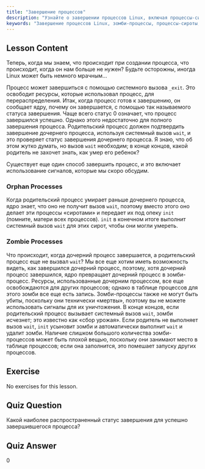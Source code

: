 ```yaml
---
title: "Завершение процессов"
description: "Узнайте о завершении процессов Linux, включая процессы-сироты и зомби. Изучите системные вызовы _exit и wait для эффективного управления процессами."
keywords: "Завершение процессов Linux, зомби-процессы, процессы-сироты, системный вызов wait, _exit, учебник по Linux, Linux для начинающих"
---
```


## Lesson Content

Теперь, когда мы знаем, что происходит при создании процесса, что происходит, когда он нам больше не нужен? Будьте осторожны, иногда Linux может быть немного мрачным...

Процесс может завершиться с помощью системного вызова `_exit`. Это освободит ресурсы, которые использовал процесс, для перераспределения. Итак, когда процесс готов к завершению, он сообщает ядру, почему он завершается, с помощью так называемого статуса завершения. Чаще всего статус 0 означает, что процесс завершился успешно. Однако этого недостаточно для полного завершения процесса. Родительский процесс должен подтвердить завершение дочернего процесса, используя системный вызов `wait`, и это проверяет статус завершения дочернего процесса. Я знаю, что об этом жутко думать, но вызов `wait` необходим; в конце концов, какой родитель не захочет знать, как умер его ребенок?

Существует еще один способ завершить процесс, и это включает использование сигналов, которые мы скоро обсудим.

### Orphan Processes

Когда родительский процесс умирает раньше дочернего процесса, ядро знает, что оно не получит вызов `wait`, поэтому вместо этого оно делает эти процессы «сиротами» и передает их под опеку `init` (помните, матери всех процессов). `init` в конечном итоге выполнит системный вызов `wait` для этих сирот, чтобы они могли умереть.

### Zombie Processes

Что происходит, когда дочерний процесс завершается, а родительский процесс еще не вызвал `wait`? Мы все еще хотим иметь возможность видеть, как завершился дочерний процесс, поэтому, хотя дочерний процесс завершился, ядро превращает дочерний процесс в зомби-процесс. Ресурсы, использованные дочерним процессом, все еще освобождаются для других процессов; однако в таблице процессов для этого зомби все еще есть запись. Зомби-процессы также не могут быть убиты, поскольку они технически «мертвы», поэтому вы не можете использовать сигналы для их уничтожения. В конце концов, если родительский процесс вызывает системный вызов `wait`, зомби исчезнет; это известно как «сбор урожая». Если родитель не выполняет вызов `wait`, `init` усыновит зомби и автоматически выполнит `wait` и удалит зомби. Наличие слишком большого количества зомби-процессов может быть плохой вещью, поскольку они занимают место в таблице процессов; если она заполнится, это помешает запуску других процессов.

## Exercise

No exercises for this lesson.

## Quiz Question

Какой наиболее распространенный статус завершения для успешно завершившегося процесса?

## Quiz Answer

0
